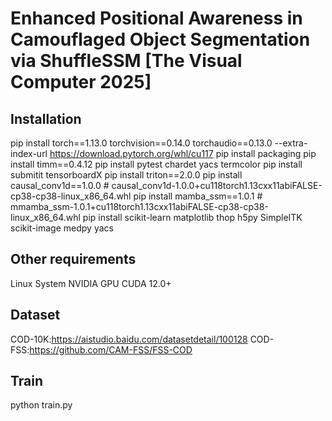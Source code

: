# Enhanced Positional Awareness in Camouflaged Object Segmentation via ShuffleSSM [The Visual Computer 2025]

## Installation
pip install torch==1.13.0 torchvision==0.14.0 torchaudio==0.13.0 --extra-index-url https://download.pytorch.org/whl/cu117
pip install packaging
pip install timm==0.4.12
pip install pytest chardet yacs termcolor
pip install submitit tensorboardX
pip install triton==2.0.0
pip install causal_conv1d==1.0.0  # causal_conv1d-1.0.0+cu118torch1.13cxx11abiFALSE-cp38-cp38-linux_x86_64.whl
pip install mamba_ssm==1.0.1  # mmamba_ssm-1.0.1+cu118torch1.13cxx11abiFALSE-cp38-cp38-linux_x86_64.whl
pip install scikit-learn matplotlib thop h5py SimpleITK scikit-image medpy yacs

## Other requirements
Linux System
NVIDIA GPU
CUDA 12.0+

## Dataset
COD-10K:https://aistudio.baidu.com/datasetdetail/100128
COD-FSS:https://github.com/CAM-FSS/FSS-COD


## Train
python train.py


